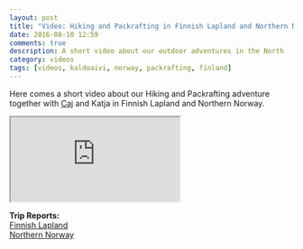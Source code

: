 ```yaml
---
layout: post
title: "Video: Hiking and Packrafting in Finnish Lapland and Northern Norway"
date: 2016-08-10 12:59
comments: true
description: A short video about our outdoor adventures in the North
category: videos
tags: [videos, kaldoaivi, norway, packrafting, finland]
---
```

Here comes a short video about our Hiking and Packrafting adventure together with [Caj](http://caide.kuvat.fi/) and Katja in Finnish Lapland and Northern Norway.

<div class="embed-responsive embed-responsive-16by9">
  <iframe class="embed-responsive-item" src="https://www.youtube.com/embed/A8czL0fCbxo"></iframe>
</div>

**Trip Reports:**   
[Finnish Lapland](http://www.hikeventures.com/Kaldoaivi/)    
[Northern Norway](http://www.hikeventures.com/Finnmark/)   
